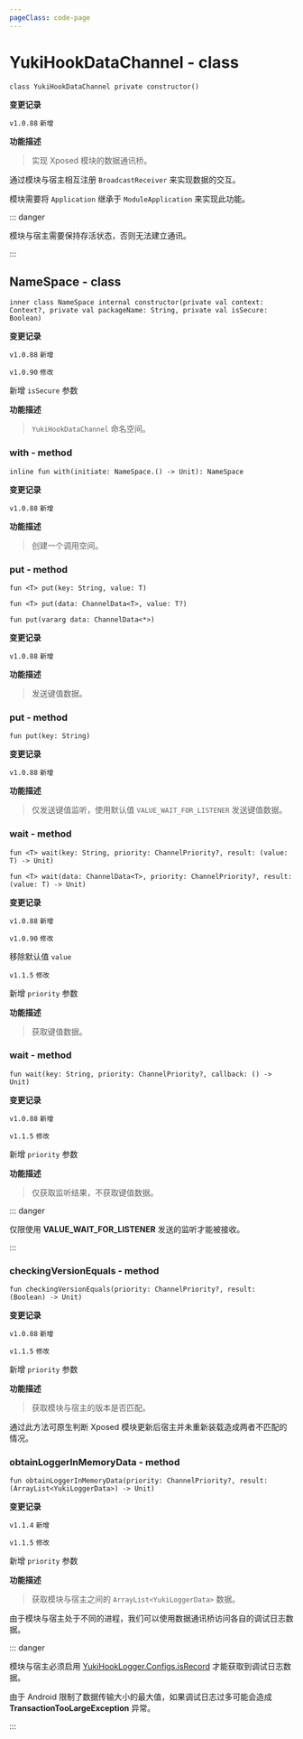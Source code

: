 ```yaml
---
pageClass: code-page
---
```


# YukiHookDataChannel <span class="symbol">- class</span>

```kotlin:no-line-numbers
class YukiHookDataChannel private constructor()
```

**变更记录**

`v1.0.88` `新增`

**功能描述**

> 实现 Xposed 模块的数据通讯桥。

通过模块与宿主相互注册 `BroadcastReceiver` 来实现数据的交互。

模块需要将 `Application` 继承于 `ModuleApplication` 来实现此功能。

::: danger

模块与宿主需要保持存活状态，否则无法建立通讯。

:::

## NameSpace <span class="symbol">- class</span>

```kotlin:no-line-numbers
inner class NameSpace internal constructor(private val context: Context?, private val packageName: String, private val isSecure: Boolean)
```

**变更记录**

`v1.0.88` `新增`

`v1.0.90` `修改`

新增 `isSecure` 参数

**功能描述**

> `YukiHookDataChannel` 命名空间。

### with <span class="symbol">- method</span>

```kotlin:no-line-numbers
inline fun with(initiate: NameSpace.() -> Unit): NameSpace
```

**变更记录**

`v1.0.88` `新增`

**功能描述**

> 创建一个调用空间。

### put <span class="symbol">- method</span>

```kotlin:no-line-numbers
fun <T> put(key: String, value: T)
```

```kotlin:no-line-numbers
fun <T> put(data: ChannelData<T>, value: T?)
```

```kotlin:no-line-numbers
fun put(vararg data: ChannelData<*>)
```

**变更记录**

`v1.0.88` `新增`

**功能描述**

> 发送键值数据。

### put <span class="symbol">- method</span>

```kotlin:no-line-numbers
fun put(key: String)
```

**变更记录**

`v1.0.88` `新增`

**功能描述**

> 仅发送键值监听，使用默认值 `VALUE_WAIT_FOR_LISTENER` 发送键值数据。

### wait <span class="symbol">- method</span>

```kotlin:no-line-numbers
fun <T> wait(key: String, priority: ChannelPriority?, result: (value: T) -> Unit)
```

```kotlin:no-line-numbers
fun <T> wait(data: ChannelData<T>, priority: ChannelPriority?, result: (value: T) -> Unit)
```

**变更记录**

`v1.0.88` `新增`

`v1.0.90` `修改`

移除默认值 `value`

`v1.1.5` `修改`

新增 `priority` 参数

**功能描述**

> 获取键值数据。

### wait <span class="symbol">- method</span>

```kotlin:no-line-numbers
fun wait(key: String, priority: ChannelPriority?, callback: () -> Unit)
```

**变更记录**

`v1.0.88` `新增`

`v1.1.5` `修改`

新增 `priority` 参数

**功能描述**

> 仅获取监听结果，不获取键值数据。

::: danger

仅限使用 **VALUE_WAIT_FOR_LISTENER** 发送的监听才能被接收。

:::

### checkingVersionEquals <span class="symbol">- method</span>

```kotlin:no-line-numbers
fun checkingVersionEquals(priority: ChannelPriority?, result: (Boolean) -> Unit)
```

**变更记录**

`v1.0.88` `新增`

`v1.1.5` `修改`

新增 `priority` 参数

**功能描述**

> 获取模块与宿主的版本是否匹配。

通过此方法可原生判断 Xposed 模块更新后宿主并未重新装载造成两者不匹配的情况。

### obtainLoggerInMemoryData <span class="symbol">- method</span>

```kotlin:no-line-numbers
fun obtainLoggerInMemoryData(priority: ChannelPriority?, result: (ArrayList<YukiLoggerData>) -> Unit)
```

**变更记录**

`v1.1.4` `新增`

`v1.1.5` `修改`

新增 `priority` 参数

**功能描述**

> 获取模块与宿主之间的 `ArrayList<YukiLoggerData>` 数据。

由于模块与宿主处于不同的进程，我们可以使用数据通讯桥访问各自的调试日志数据。

::: danger

模块与宿主必须启用 [YukiHookLogger.Configs.isRecord](../../log/LoggerFactory#isrecord-field) 才能获取到调试日志数据。

由于 Android 限制了数据传输大小的最大值，如果调试日志过多可能会造成 **TransactionTooLargeException** 异常。

:::